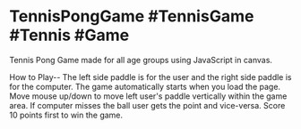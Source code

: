 # TennisPongGame #TennisGame #Tennis #Game
Tennis Pong Game made for all age groups using JavaScript in canvas.

How to Play--
The left side paddle is for the user and the right side paddle is for the computer. The game automatically starts when you load the page. Move mouse up/down to move left user's paddle vertically within the game area. If computer misses the ball user gets the point and vice-versa. Score 10 points first to win the game.
